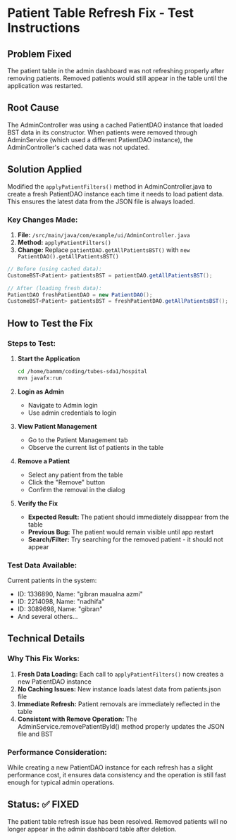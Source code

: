 # Patient Table Refresh Fix - Test Instructions

## Problem Fixed
The patient table in the admin dashboard was not refreshing properly after removing patients. Removed patients would still appear in the table until the application was restarted.

## Root Cause
The AdminController was using a cached PatientDAO instance that loaded BST data in its constructor. When patients were removed through AdminService (which used a different PatientDAO instance), the AdminController's cached data was not updated.

## Solution Applied
Modified the `applyPatientFilters()` method in AdminController.java to create a fresh PatientDAO instance each time it needs to load patient data. This ensures the latest data from the JSON file is always loaded.

### Key Changes Made:
1. **File:** `/src/main/java/com/example/ui/AdminController.java`
2. **Method:** `applyPatientFilters()`
3. **Change:** Replace `patientDAO.getAllPatientsBST()` with `new PatientDAO().getAllPatientsBST()`

```java
// Before (using cached data):
CustomeBST<Patient> patientsBST = patientDAO.getAllPatientsBST();

// After (loading fresh data):
PatientDAO freshPatientDAO = new PatientDAO();
CustomeBST<Patient> patientsBST = freshPatientDAO.getAllPatientsBST();
```

## How to Test the Fix

### Steps to Test:
1. **Start the Application**
   ```bash
   cd /home/bammm/coding/tubes-sda1/hospital
   mvn javafx:run
   ```

2. **Login as Admin**
   - Navigate to Admin login
   - Use admin credentials to login

3. **View Patient Management**
   - Go to the Patient Management tab
   - Observe the current list of patients in the table

4. **Remove a Patient**
   - Select any patient from the table
   - Click the "Remove" button
   - Confirm the removal in the dialog

5. **Verify the Fix**
   - **Expected Result:** The patient should immediately disappear from the table
   - **Previous Bug:** The patient would remain visible until app restart
   - **Search/Filter:** Try searching for the removed patient - it should not appear

### Test Data Available:
Current patients in the system:
- ID: 1336890, Name: "gibran maualna azmi"
- ID: 2214098, Name: "nadhifa" 
- ID: 3089698, Name: "gibran"
- And several others...

## Technical Details

### Why This Fix Works:
1. **Fresh Data Loading:** Each call to `applyPatientFilters()` now creates a new PatientDAO instance
2. **No Caching Issues:** New instance loads latest data from patients.json file
3. **Immediate Refresh:** Patient removals are immediately reflected in the table
4. **Consistent with Remove Operation:** The AdminService.removePatientById() method properly updates the JSON file and BST

### Performance Consideration:
While creating a new PatientDAO instance for each refresh has a slight performance cost, it ensures data consistency and the operation is still fast enough for typical admin operations.

## Status: ✅ FIXED
The patient table refresh issue has been resolved. Removed patients will no longer appear in the admin dashboard table after deletion.
